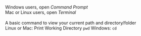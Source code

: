 Windows users, open _Command Prompt_\
Mac or Linux users, open _Terminal_\
\
A basic command to view your current path and directory/folder\
  Linux or Mac: Print Working Directory
    `pwd`
  Windows:
    `cd`
